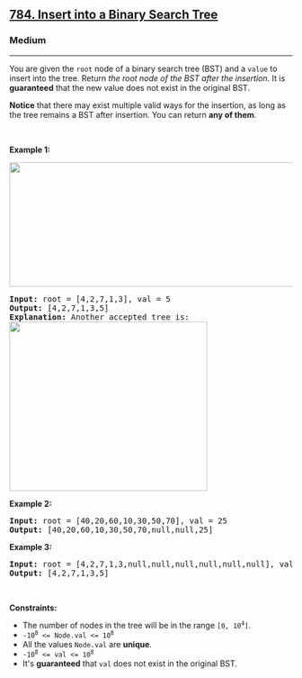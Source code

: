 <h2><a href="https://leetcode.com/problems/insert-into-a-binary-search-tree/?envType=problem-list-v2&envId=tree">784. Insert into a Binary Search Tree</a></h2><h3>Medium</h3><hr><p>You are given the <code>root</code> node of a binary search tree (BST) and a <code>value</code> to insert into the tree. Return <em>the root node of the BST after the insertion</em>. It is <strong>guaranteed</strong> that the new value does not exist in the original BST.</p>

<p><strong>Notice</strong>&nbsp;that there may exist&nbsp;multiple valid ways for the&nbsp;insertion, as long as the tree remains a BST after insertion. You can return <strong>any of them</strong>.</p>

<p>&nbsp;</p>
<p><strong class="example">Example 1:</strong></p>
<img alt="" src="https://assets.leetcode.com/uploads/2020/10/05/insertbst.jpg" style="width: 752px; height: 221px;" />
<pre>
<strong>Input:</strong> root = [4,2,7,1,3], val = 5
<strong>Output:</strong> [4,2,7,1,3,5]
<strong>Explanation:</strong> Another accepted tree is:
<img alt="" src="https://assets.leetcode.com/uploads/2020/10/05/bst.jpg" style="width: 352px; height: 301px;" />
</pre>

<p><strong class="example">Example 2:</strong></p>

<pre>
<strong>Input:</strong> root = [40,20,60,10,30,50,70], val = 25
<strong>Output:</strong> [40,20,60,10,30,50,70,null,null,25]
</pre>

<p><strong class="example">Example 3:</strong></p>

<pre>
<strong>Input:</strong> root = [4,2,7,1,3,null,null,null,null,null,null], val = 5
<strong>Output:</strong> [4,2,7,1,3,5]
</pre>

<p>&nbsp;</p>
<p><strong>Constraints:</strong></p>

<ul>
	<li>The number of nodes in&nbsp;the tree will be in the range <code>[0,&nbsp;10<sup>4</sup>]</code>.</li>
	<li><code>-10<sup>8</sup> &lt;= Node.val &lt;= 10<sup>8</sup></code></li>
	<li>All the values <code>Node.val</code> are <strong>unique</strong>.</li>
	<li><code>-10<sup>8</sup> &lt;= val &lt;= 10<sup>8</sup></code></li>
	<li>It&#39;s <strong>guaranteed</strong> that <code>val</code> does not exist in the original BST.</li>
</ul>
